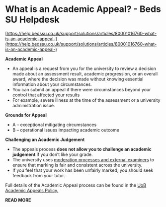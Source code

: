 # What is an Academic Appeal? - Beds SU Helpdesk

[https://help.bedssu.co.uk/support/solutions/articles/80001016760-what-is-an-academic-appeal-](https://help.bedssu.co.uk/support/solutions/articles/80001016760-what-is-an-academic-appeal-)

**Academic Appeal**

- An appeal is a request from you for the university to review a decision made about an assessment result, academic progression, or an overall award, where the decision was made without knowing essential information about your circumstances.
- You can submit an appeal if there were circumstances beyond your control that affected your results
- For example, severe illness at the time of the assessment or a university administration issue.

**Grounds for Appeal**

- A – exceptional mitigating circumstances
- B – operational issues impacting academic outcome

**Challenging an Academic Judgement**

- The appeals process **does not allow you to challenge an academic judgement** if you don’t like your grade.
- The university uses [moderation processes and external examiners](https://www.beds.ac.uk/about-us/our-governance/quality/external-examining/) to ensure that marking is fair and consistent across the university.
- If you feel that your work has been unfairly marked, you should seek feedback from your tutor.

Full details of the Academic Appeal process can be found in the [UoB Academic Appeals Policy.](https://www.beds.ac.uk/student-experience/academic-information/academic-appeals-policy)

**READ MORE**
